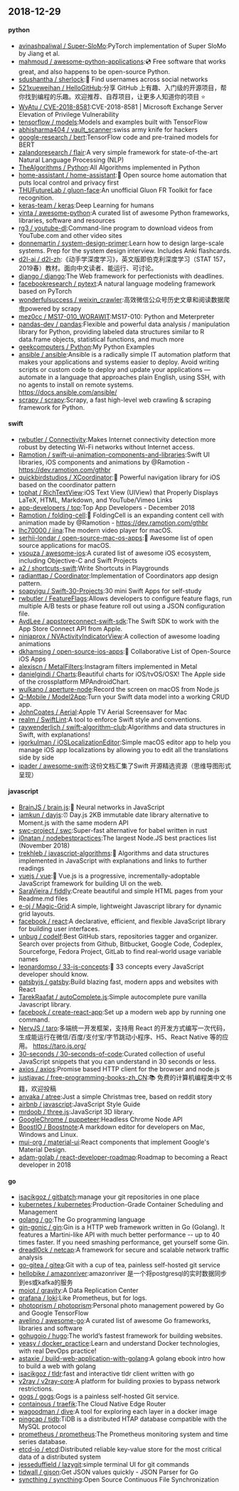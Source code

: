 ## 2018-12-29

#### python
* [avinashpaliwal / Super-SloMo](https://github.com/avinashpaliwal/Super-SloMo):PyTorch implementation of Super SloMo by Jiang et al.
* [mahmoud / awesome-python-applications](https://github.com/mahmoud/awesome-python-applications):💿
Free software that works great, and also happens to be open-source Python.
* [sdushantha / sherlock](https://github.com/sdushantha/sherlock):🔎
Find usernames across social networks
* [521xueweihan / HelloGitHub](https://github.com/521xueweihan/HelloGitHub):分享 GitHub 上有趣、入门级的开源项目，帮你找到编程的乐趣。欢迎推荐、自荐项目，让更多人知道你的项目
⭐️
* [WyAtu / CVE-2018-8581](https://github.com/WyAtu/CVE-2018-8581):CVE-2018-8581 | Microsoft Exchange Server Elevation of Privilege Vulnerability
* [tensorflow / models](https://github.com/tensorflow/models):Models and examples built with TensorFlow
* [abhisharma404 / vault_scanner](https://github.com/abhisharma404/vault_scanner):swiss army knife for hackers
* [google-research / bert](https://github.com/google-research/bert):TensorFlow code and pre-trained models for BERT
* [zalandoresearch / flair](https://github.com/zalandoresearch/flair):A very simple framework for state-of-the-art Natural Language Processing (NLP)
* [TheAlgorithms / Python](https://github.com/TheAlgorithms/Python):All Algorithms implemented in Python
* [home-assistant / home-assistant](https://github.com/home-assistant/home-assistant):🏡
Open source home automation that puts local control and privacy first
* [THUFutureLab / gluon-face](https://github.com/THUFutureLab/gluon-face):An unofficial Gluon FR Toolkit for face recognition.
* [keras-team / keras](https://github.com/keras-team/keras):Deep Learning for humans
* [vinta / awesome-python](https://github.com/vinta/awesome-python):A curated list of awesome Python frameworks, libraries, software and resources
* [rg3 / youtube-dl](https://github.com/rg3/youtube-dl):Command-line program to download videos from YouTube.com and other video sites
* [donnemartin / system-design-primer](https://github.com/donnemartin/system-design-primer):Learn how to design large-scale systems. Prep for the system design interview. Includes Anki flashcards.
* [d2l-ai / d2l-zh](https://github.com/d2l-ai/d2l-zh):《动手学深度学习》，英文版即伯克利深度学习（STAT 157，2019春）教材。面向中文读者、能运行、可讨论。
* [django / django](https://github.com/django/django):The Web framework for perfectionists with deadlines.
* [facebookresearch / pytext](https://github.com/facebookresearch/pytext):A natural language modeling framework based on PyTorch
* [wonderfulsuccess / weixin_crawler](https://github.com/wonderfulsuccess/weixin_crawler):高效微信公众号历史文章和阅读数据爬虫powered by scrapy
* [mez0cc / MS17-010_WORAWIT](https://github.com/mez0cc/MS17-010_WORAWIT):MS17-010: Python and Meterpreter
* [pandas-dev / pandas](https://github.com/pandas-dev/pandas):Flexible and powerful data analysis / manipulation library for Python, providing labeled data structures similar to R data.frame objects, statistical functions, and much more
* [geekcomputers / Python](https://github.com/geekcomputers/Python):My Python Examples
* [ansible / ansible](https://github.com/ansible/ansible):Ansible is a radically simple IT automation platform that makes your applications and systems easier to deploy. Avoid writing scripts or custom code to deploy and update your applications — automate in a language that approaches plain English, using SSH, with no agents to install on remote systems. https://docs.ansible.com/ansible/
* [scrapy / scrapy](https://github.com/scrapy/scrapy):Scrapy, a fast high-level web crawling & scraping framework for Python.

#### swift
* [rwbutler / Connectivity](https://github.com/rwbutler/Connectivity):Makes Internet connectivity detection more robust by detecting Wi-Fi networks without Internet access.
* [Ramotion / swift-ui-animation-components-and-libraries](https://github.com/Ramotion/swift-ui-animation-components-and-libraries):Swift UI libraries, iOS components and animations by @Ramotion - https://dev.ramotion.com/gthbr
* [quickbirdstudios / XCoordinator](https://github.com/quickbirdstudios/XCoordinator):🎌
Powerful navigation library for iOS based on the coordinator pattern
* [tophat / RichTextView](https://github.com/tophat/RichTextView):iOS Text View (UIView) that Properly Displays LaTeX, HTML, Markdown, and YouTube/Vimeo Links
* [app-developers / top](https://github.com/app-developers/top):Top App Developers - December 2018
* [Ramotion / folding-cell](https://github.com/Ramotion/folding-cell):📃
FoldingCell is an expanding content cell with animation made by @Ramotion - https://dev.ramotion.com/gthbr
* [lhc70000 / iina](https://github.com/lhc70000/iina):The modern video player for macOS.
* [serhii-londar / open-source-mac-os-apps](https://github.com/serhii-londar/open-source-mac-os-apps):🚀
Awesome list of open source applications for macOS.
* [vsouza / awesome-ios](https://github.com/vsouza/awesome-ios):A curated list of awesome iOS ecosystem, including Objective-C and Swift Projects
* [a2 / shortcuts-swift](https://github.com/a2/shortcuts-swift):Write Shortcuts in Playgrounds
* [radianttap / Coordinator](https://github.com/radianttap/Coordinator):Implementation of Coordinators app design pattern.
* [soapyigu / Swift-30-Projects](https://github.com/soapyigu/Swift-30-Projects):30 mini Swift Apps for self-study
* [rwbutler / FeatureFlags](https://github.com/rwbutler/FeatureFlags):Allows developers to configure feature flags, run multiple A/B tests or phase feature roll out using a JSON configuration file.
* [AvdLee / appstoreconnect-swift-sdk](https://github.com/AvdLee/appstoreconnect-swift-sdk):The Swift SDK to work with the App Store Connect API from Apple.
* [ninjaprox / NVActivityIndicatorView](https://github.com/ninjaprox/NVActivityIndicatorView):A collection of awesome loading animations
* [dkhamsing / open-source-ios-apps](https://github.com/dkhamsing/open-source-ios-apps):📱
Collaborative List of Open-Source iOS Apps
* [alexiscn / MetalFilters](https://github.com/alexiscn/MetalFilters):Instagram filters implemented in Metal
* [danielgindi / Charts](https://github.com/danielgindi/Charts):Beautiful charts for iOS/tvOS/OSX! The Apple side of the crossplatform MPAndroidChart.
* [wulkano / aperture-node](https://github.com/wulkano/aperture-node):Record the screen on macOS from Node.js
* [Q-Mobile / Model2App](https://github.com/Q-Mobile/Model2App):Turn your Swift data model into a working CRUD app.
* [JohnCoates / Aerial](https://github.com/JohnCoates/Aerial):Apple TV Aerial Screensaver for Mac
* [realm / SwiftLint](https://github.com/realm/SwiftLint):A tool to enforce Swift style and conventions.
* [raywenderlich / swift-algorithm-club](https://github.com/raywenderlich/swift-algorithm-club):Algorithms and data structures in Swift, with explanations!
* [igorkulman / iOSLocalizationEditor](https://github.com/igorkulman/iOSLocalizationEditor):Simple macOS editor app to help you manage iOS app localizations by allowing you to edit all the translations side by side
* [ipader / awesome-swift](https://github.com/ipader/awesome-swift):这份文档汇集了Swift 开源精选资源（思维导图形式呈现）

#### javascript
* [BrainJS / brain.js](https://github.com/BrainJS/brain.js):🤖
Neural networks in JavaScript
* [iamkun / dayjs](https://github.com/iamkun/dayjs):⏰
Day.js 2KB immutable date library alternative to Moment.js with the same modern API
* [swc-project / swc](https://github.com/swc-project/swc):Super-fast alternative for babel written in rust
* [i0natan / nodebestpractices](https://github.com/i0natan/nodebestpractices):The largest Node.JS best practices list (November 2018)
* [trekhleb / javascript-algorithms](https://github.com/trekhleb/javascript-algorithms):📝
Algorithms and data structures implemented in JavaScript with explanations and links to further readings
* [vuejs / vue](https://github.com/vuejs/vue):🖖
Vue.js is a progressive, incrementally-adoptable JavaScript framework for building UI on the web.
* [SaraVieira / fiddly](https://github.com/SaraVieira/fiddly):Create beautiful and simple HTML pages from your Readme.md files
* [e-oj / Magic-Grid](https://github.com/e-oj/Magic-Grid):A simple, lightweight Javascript library for dynamic grid layouts.
* [facebook / react](https://github.com/facebook/react):A declarative, efficient, and flexible JavaScript library for building user interfaces.
* [unbug / codelf](https://github.com/unbug/codelf):Best GitHub stars, repositories tagger and organizer. Search over projects from Github, Bitbucket, Google Code, Codeplex, Sourceforge, Fedora Project, GitLab to find real-world usage variable names
* [leonardomso / 33-js-concepts](https://github.com/leonardomso/33-js-concepts):📜
33 concepts every JavaScript developer should know.
* [gatsbyjs / gatsby](https://github.com/gatsbyjs/gatsby):Build blazing fast, modern apps and websites with React
* [TarekRaafat / autoComplete.js](https://github.com/TarekRaafat/autoComplete.js):Simple autocomplete pure vanilla Javascript library.
* [facebook / create-react-app](https://github.com/facebook/create-react-app):Set up a modern web app by running one command.
* [NervJS / taro](https://github.com/NervJS/taro):多端统一开发框架，支持用 React 的开发方式编写一次代码，生成能运行在微信/百度/支付宝/字节跳动小程序、H5、React Native 等的应用。 https://taro.js.org/
* [30-seconds / 30-seconds-of-code](https://github.com/30-seconds/30-seconds-of-code):Curated collection of useful JavaScript snippets that you can understand in 30 seconds or less.
* [axios / axios](https://github.com/axios/axios):Promise based HTTP client for the browser and node.js
* [justjavac / free-programming-books-zh_CN](https://github.com/justjavac/free-programming-books-zh_CN):📚
免费的计算机编程类中文书籍，欢迎投稿
* [anvaka / atree](https://github.com/anvaka/atree):Just a simple Christmas tree, based on reddit story
* [airbnb / javascript](https://github.com/airbnb/javascript):JavaScript Style Guide
* [mrdoob / three.js](https://github.com/mrdoob/three.js):JavaScript 3D library.
* [GoogleChrome / puppeteer](https://github.com/GoogleChrome/puppeteer):Headless Chrome Node API
* [BoostIO / Boostnote](https://github.com/BoostIO/Boostnote):A markdown editor for developers on Mac, Windows and Linux.
* [mui-org / material-ui](https://github.com/mui-org/material-ui):React components that implement Google's Material Design.
* [adam-golab / react-developer-roadmap](https://github.com/adam-golab/react-developer-roadmap):Roadmap to becoming a React developer in 2018

#### go
* [isacikgoz / gitbatch](https://github.com/isacikgoz/gitbatch):manage your git repositories in one place
* [kubernetes / kubernetes](https://github.com/kubernetes/kubernetes):Production-Grade Container Scheduling and Management
* [golang / go](https://github.com/golang/go):The Go programming language
* [gin-gonic / gin](https://github.com/gin-gonic/gin):Gin is a HTTP web framework written in Go (Golang). It features a Martini-like API with much better performance -- up to 40 times faster. If you need smashing performance, get yourself some Gin.
* [dreadl0ck / netcap](https://github.com/dreadl0ck/netcap):A framework for secure and scalable network traffic analysis
* [go-gitea / gitea](https://github.com/go-gitea/gitea):Git with a cup of tea, painless self-hosted git service
* [hellobike / amazonriver](https://github.com/hellobike/amazonriver):amazonriver 是一个将postgresql的实时数据同步到es或kafka的服务
* [moiot / gravity](https://github.com/moiot/gravity):A Data Replication Center
* [grafana / loki](https://github.com/grafana/loki):Like Prometheus, but for logs.
* [photoprism / photoprism](https://github.com/photoprism/photoprism):Personal photo management powered by Go and Google TensorFlow
* [avelino / awesome-go](https://github.com/avelino/awesome-go):A curated list of awesome Go frameworks, libraries and software
* [gohugoio / hugo](https://github.com/gohugoio/hugo):The world’s fastest framework for building websites.
* [yeasy / docker_practice](https://github.com/yeasy/docker_practice):Learn and understand Docker technologies, with real DevOps practice!
* [astaxie / build-web-application-with-golang](https://github.com/astaxie/build-web-application-with-golang):A golang ebook intro how to build a web with golang
* [isacikgoz / tldr](https://github.com/isacikgoz/tldr):fast and interactive tldr client written with go
* [v2ray / v2ray-core](https://github.com/v2ray/v2ray-core):A platform for building proxies to bypass network restrictions.
* [gogs / gogs](https://github.com/gogs/gogs):Gogs is a painless self-hosted Git service.
* [containous / traefik](https://github.com/containous/traefik):The Cloud Native Edge Router
* [wagoodman / dive](https://github.com/wagoodman/dive):A tool for exploring each layer in a docker image
* [pingcap / tidb](https://github.com/pingcap/tidb):TiDB is a distributed HTAP database compatible with the MySQL protocol
* [prometheus / prometheus](https://github.com/prometheus/prometheus):The Prometheus monitoring system and time series database.
* [etcd-io / etcd](https://github.com/etcd-io/etcd):Distributed reliable key-value store for the most critical data of a distributed system
* [jesseduffield / lazygit](https://github.com/jesseduffield/lazygit):simple terminal UI for git commands
* [tidwall / gjson](https://github.com/tidwall/gjson):Get JSON values quickly - JSON Parser for Go
* [syncthing / syncthing](https://github.com/syncthing/syncthing):Open Source Continuous File Synchronization
